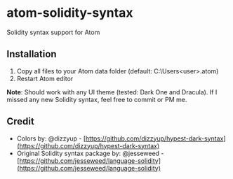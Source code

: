 # atom-solidity-syntax

Solidity syntax support for Atom

## Installation
1. Copy all files to your Atom data folder (default: C:\Users\<user>\.atom)
2. Restart Atom editor

**Note**: Should work with any UI theme (tested: Dark One and Dracula). If I missed any new Solidity syntax, feel free to commit or PM me.

## Credit
- Colors by: @dizzyup - [https://github.com/dizzyup/hypest-dark-syntax](https://github.com/dizzyup/hypest-dark-syntax)
- Original Solidity syntax package by: @jesseweed - [https://github.com/jesseweed/language-solidity](https://github.com/jesseweed/language-solidity)
